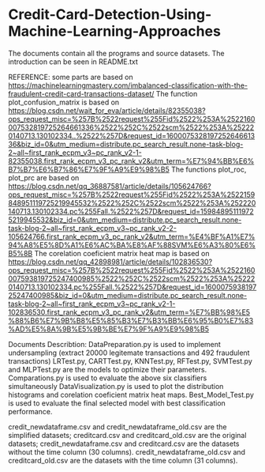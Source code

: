 # Credit-Card-Detection-Using-Machine-Learning-Approaches
The documents contain all the programs and source datasets. The introduction can be seen in README.txt


REFERENCE:
    some parts are based on https://machinelearningmastery.com/imbalanced-classification-with-the-fraudulent-credit-card-transactions-dataset/
    The function plot_confusion_matrix is based on https://blog.csdn.net/wait_for_eva/article/details/82355038?ops_request_misc=%257B%2522request%255Fid%2522%253A%2522160007532819725264661336%2522%252C%2522scm%2522%253A%252220140713.130102334..%2522%257D&request_id=160007532819725264661336&biz_id=0&utm_medium=distribute.pc_search_result.none-task-blog-2~all~first_rank_ecpm_v3~pc_rank_v2-1-82355038.first_rank_ecpm_v3_pc_rank_v2&utm_term=%E7%94%BB%E6%B7%B7%E6%B7%86%E7%9F%A9%E9%98%B5
    The functions plot_roc, plot_prc are based on https://blog.csdn.net/qq_36887581/article/details/105624766?ops_request_misc=%257B%2522request%255Fid%2522%253A%2522159848951119725219945532%2522%252C%2522scm%2522%253A%252220140713.130102334.pc%255Fall.%2522%257D&request_id=159848951119725219945532&biz_id=0&utm_medium=distribute.pc_search_result.none-task-blog-2~all~first_rank_ecpm_v3~pc_rank_v2-2-105624766.first_rank_ecpm_v3_pc_rank_v2&utm_term=%E4%BF%A1%E7%94%A8%E5%8D%A1%E6%AC%BA%E8%AF%88SVM%E6%A3%80%E6%B5%8B
    The corelation coeficient matrix heat map is based on https://blog.csdn.net/qq_42898981/article/details/102836530?ops_request_misc=%257B%2522request%255Fid%2522%253A%2522160007593819725247400985%2522%252C%2522scm%2522%253A%252220140713.130102334.pc%255Fall.%2522%257D&request_id=160007593819725247400985&biz_id=0&utm_medium=distribute.pc_search_result.none-task-blog-2~all~first_rank_ecpm_v3~pc_rank_v2-1-102836530.first_rank_ecpm_v3_pc_rank_v2&utm_term=%E7%BB%98%E5%88%B6%E7%9B%B8%E5%85%B3%E7%B3%BB%E6%95%B0%E7%83%AD%E5%8A%9B%E5%9B%BE%E7%9F%A9%E9%98%B5


Documents Describtion:
DataPreparation.py is used to implement undersampling (extract 20000 legitemate transactions and 492 fraudulent transactions)
LRTest.py, CARTTest.py, KNNTest.py, RFTest.py, SVMTest.py and MLPTest.py are the models to optimize their parameters.
Comparations.py is used to evaluate the above six classifiers simultaneously
DataVisualization.py is used to plot the distribution histograms and corelation coeficient matrix heat maps. 
Best_Model_Test.py is used to evaluate the final selected model with best classification performance.

credit_newdataframe.csv  and  credit_newdataframe_old.csv are the simplified datasets;
creditcard.csv  and  creditcard_old.csv are the original datasets;
credit_newdataframe.csv   and   creditcard.csv are the datasets without the time column (30 columns).
credit_newdataframe_old.csv   and   creditcard_old.csv are the datasets with the time column (31 columns).













